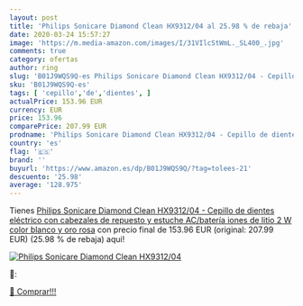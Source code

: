 ```yaml
---
layout: post
title: 'Philips Sonicare Diamond Clean HX9312/04 al 25.98 % de rebaja'
date: 2020-03-24 15:57:27
image: 'https://m.media-amazon.com/images/I/31VIlcStWmL._SL400_.jpg'
comments: true
category: ofertas
author: ring
slug: 'B01J9WQS9Q-es Philips Sonicare Diamond Clean HX9312/04 - Cepillo de...'
sku: 'B01J9WQS9Q-es'
tags: [ 'cepillo','de','dientes', ]
actualPrice: 153.96 EUR
currency: EUR
price: 153.96
comparePrice: 207.99 EUR
prodname: 'Philips Sonicare Diamond Clean HX9312/04 - Cepillo de dientes eléctrico con cabezales de repuesto y estuche  AC/batería iones de litio  2 W  color blanco y oro rosa'
country: 'es'
flag: '🇪🇸'
brand: ''
buyurl: 'https://www.amazon.es/dp/B01J9WQS9Q/?tag=tolees-21'
descuento: '25.98'
average: '128.975'
---
```


Tienes [Philips Sonicare Diamond Clean HX9312/04 - Cepillo de dientes eléctrico con cabezales de repuesto y estuche  AC/batería iones de litio  2 W  color blanco y oro rosa](https://www.amazon.es/dp/B01J9WQS9Q/?tag=tolees-21) con precio final de  153.96 EUR (original: 207.99 EUR) (25.98 %  de rebaja) aqui!

[![Philips Sonicare Diamond Clean HX9312/04](https://m.media-amazon.com/images/I/31VIlcStWmL._SL400_.jpg)](https://www.amazon.es/dp/B01J9WQS9Q/?tag=tolees-21)

🔎:


[🛒 Comprar!!!](https://www.amazon.es/dp/B01J9WQS9Q/?tag=tolees-21)
